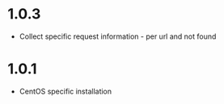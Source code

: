 1.0.3
=======

* Collect specific request information - per url and not found

1.0.1
=======

* CentOS specific installation